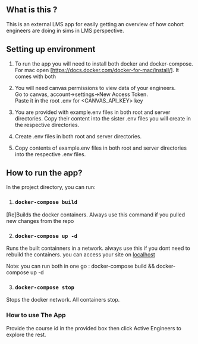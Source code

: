 ## What is this ?

This is an external LMS app for easily getting an overview of how cohort engineers are doing in sims in LMS perspective.

## Setting up environment

1. To run the app you will need to install both docker and docker-compose. For mac open [https://docs.docker.com/docker-for-mac/install/]. It comes with both
2. You will need  canvas permissions to view data of your engineers. <br/>Go to canvas, account->settings->New Access Token. <br/> Paste it in the root .env for <CANVAS_API_KEY> key

3. You are provided with example.env files in both root and server directories. Copy their content into the sister .env files you will create in the respective directories.

3. Create .env files in both root and server directories.
4. Copy contents of example.env files in both root and server directories into the respective .env files.

## How to run the app?

In the project directory, you can run:

1. ### `docker-compose build`

[Re]Builds the docker containers. Always use this command if you pulled new changes from the repo<br>

2. ### `docker-compose up -d`

Runs the built containners in a network. always use this if you dont need to rebuild the containers. you can access your site on [localhost](http://localhost) 

Note: you can run both in one go :  docker-compose build && docker-compose up -d

3. ### `docker-compose stop`

Stops the docker network. All containers stop.

### How to use The App
Provide the course id in the provided box then click Active Engineers to explore the rest.
